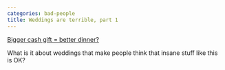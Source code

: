 ```yaml
---
categories: bad-people
title: Weddings are terrible, part 1
---
```


<p><a href="https://www.reddit.com/r/weddingshaming/comments/itnewu/bigger_cash_gift_better_dinner/">Bigger cash gift = better dinner?</a></p>

<p>What is it about weddings that make people think that insane stuff like this is OK?</p>
